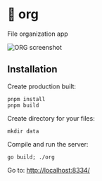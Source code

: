 # 📄 org

File organization app

![ORG screenshot](https://stefba.com/org.jpg)

## Installation

Create production built:

`pnpm install`\
`pnpm build`

Create directory for your files:

`mkdir data`

Compile and run the server:

`go build; ./org`

Go to: [http://localhost:8334/](http://localhost:8334/)
